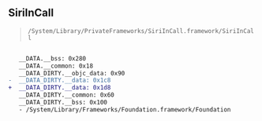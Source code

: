 ## SiriInCall

> `/System/Library/PrivateFrameworks/SiriInCall.framework/SiriInCall`

```diff

   __DATA.__bss: 0x280
   __DATA.__common: 0x18
   __DATA_DIRTY.__objc_data: 0x90
-  __DATA_DIRTY.__data: 0x1c8
+  __DATA_DIRTY.__data: 0x1d8
   __DATA_DIRTY.__common: 0x60
   __DATA_DIRTY.__bss: 0x100
   - /System/Library/Frameworks/Foundation.framework/Foundation

```

